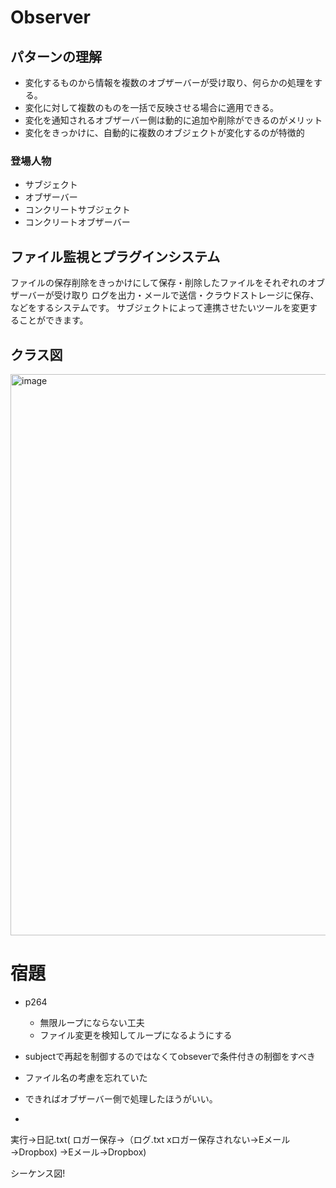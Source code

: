 # Observer
## パターンの理解
- 変化するものから情報を複数のオブザーバーが受け取り、何らかの処理をする。
- 変化に対して複数のものを一括で反映させる場合に適用できる。
- 変化を通知されるオブザーバー側は動的に追加や削除ができるのがメリット
- 変化をきっかけに、自動的に複数のオブジェクトが変化するのが特徴的

### 登場人物
- サブジェクト
- オブザーバー
- コンクリートサブジェクト
- コンクリートオブザーバー

## ファイル監視とプラグインシステム
ファイルの保存削除をきっかけにして保存・削除したファイルをそれぞれのオブザーバーが受け取り
ログを出力・メールで送信・クラウドストレージに保存、などをするシステムです。
サブジェクトによって連携させたいツールを変更することができます。

## クラス図
<img width="898" alt="image" src="https://github.com/user-attachments/assets/3bf184f7-6813-4a33-a589-cd07165884e8" />


# 宿題
- p264
  - 無限ループにならない工夫
  - ファイル変更を検知してループになるようにする

- subjectで再起を制御するのではなくてobseverで条件付きの制御をすべき
- ファイル名の考慮を忘れていた
- できればオブザーバー側で処理したほうがいい。
- 
実行→日記.txt( ロガー保存→（ログ.txt xロガー保存されない→Eメール→Dropbox) →Eメール→Dropbox)

シーケンス図!